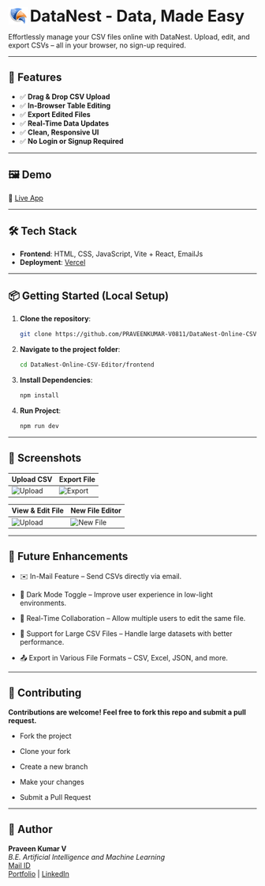 <p align="left">
  <img src="./frontend//src/assets/logo2.png" alt="DataNest Logo" width="40" style="vertical-align: middle;"/>
  <span style="font-size: 2rem; font-weight: bold; vertical-align: middle;">DataNest - Data, Made Easy</span>
</p>


Effortlessly manage your CSV files online with DataNest. Upload, edit, and export CSVs – all in your browser, no sign-up required.

---

## 🚀 Features

- ✅ **Drag & Drop CSV Upload**
- ✅ **In-Browser Table Editing**
- ✅ **Export Edited Files**
- ✅ **Real-Time Data Updates**
- ✅ **Clean, Responsive UI**
- ✅ **No Login or Signup Required**

---

## 🖼️ Demo

🔗 [Live App](https://datanest-works.vercel.app)

---
## 🛠️ Tech Stack

- **Frontend**: HTML, CSS, JavaScript, Vite + React, EmailJs
- **Deployment**: [Vercel](https://vercel.com)

---
## 📦 Getting Started (Local Setup)

1. **Clone the repository**:
   ```bash
   git clone https://github.com/PRAVEENKUMAR-V0811/DataNest-Online-CSV-Editor.git

2. **Navigate to the project folder**: 
    ```bash
    cd DataNest-Online-CSV-Editor/frontend

3. **Install Dependencies**:
    ```bash
    npm install

4. **Run Project**:
    ```bash
    npm run dev

---

## 📸 Screenshots

| Upload CSV | Export File |
|------------|-------------|
| ![Upload](./frontend/src/assets/uploadSnap.png) | ![Export](./frontend/src/assets/exportSnap.png) |

| View & Edit File | New File Editor |
|------------|-------------|
| ![Upload](./frontend/src/assets/viewSnap.png) | ![New File](./frontend/src/assets/editorSnap.png) |

---

## 🚧 Future Enhancements
- ✉️ In-Mail Feature – Send CSVs directly via email.

- 🌙 Dark Mode Toggle – Improve user experience in low-light environments.

- 🤝 Real-Time Collaboration – Allow multiple users to edit the same file.

- 📂 Support for Large CSV Files – Handle large datasets with better performance.

- 📤 Export in Various File Formats – CSV, Excel, JSON, and more.

---

## 🙌 Contributing
**Contributions are welcome! Feel free to fork this repo and submit a pull request.**

- Fork the project

- Clone your fork

- Create a new branch

- Make your changes

- Submit a Pull Request

---

## 👤 Author
**Praveen Kumar V** <br>
*B.E. Artificial Intelligence and Machine Learning* <br>
[Mail ID](mailto:praveenkumarv0811@gmail.com) <br>
[Portfolio](https://buildwithpraveen.vercel.app) | [LinkedIn](https://www.linkedin.com/in/praveenkumar-v08/)
